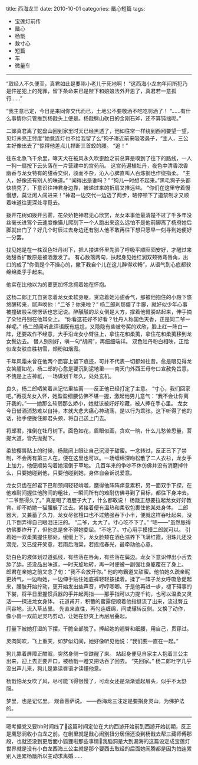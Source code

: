 title:	西海龙三
date:	2010-10-01
categories: 戬心短篇
tags:
- 宝莲灯前传
- 戬心
- 杨戬
- 敖寸心
- 短篇
- 车
- 微量车
---

“取经人不久便至，真君如此是要陷小老儿于死地啊！
“这西海小龙向年间所犯乃是忤逆犯上的死罪，留下条命来已是陛下和娘娘法外开恩了，真君若一意孤行……”

“我主意已定，今日是来同你交代而已，土地公不要敬酒不吃吃罚酒了！
“……有什么事情你只管推到杨戬头上便是。杨戬劈山砍日的金刚石斧，还不算钝拙呢。”
<!--more--> 

二郎真君离了蛇盘山回到家里时天已经黑透了，他如往常一样绕到西厢要望一望，见灯未亮正忖度“她竟连灯也不给我留了么”狗子凑近前来吸吸鼻子，“主人，三公主好像出去了”惊得他差点儿捏断三首蛟的腰。
“追！”

往东北急飞千余里，哮天犬在被风永久吹歪脸之前总算是嗅到了往下的路线，一人一狗一扇按下云头落在一片营建中的宫苑前。
这宫苑遍植牡丹，夜色中清香浓香幽香与龙女特有的甜香交织，驳而不杂，沁入心脾直叫人百炼钢也作绕指柔。
“主人，好像还有别人的味道。”
“闻得出是谁吗？”
“狗儿一时想不起来。”黑毛狗子头都快挠秃了，下意识往神君身边靠，被递过来的折扇又推远些。
“你们在这里守着慢慢想，莫让闲人闯进来！”神君一边交代一边迈了两步，略停顿下了道禁制才又顺着味道往更深处寻觅去。

拨开花树如拨开云雾，花朵娇艳神君无心欣赏，龙女本事他最清楚不过了千多年没丝毫长进驾个云速度像猫儿爬刻下一个人跑出来这么远怕不是他前脚离了杨府她后脚就出门了？好几个时辰过去身边还有别人他不敢再往下想只愿早一刻寻到她便好一分罢。

找见她是在一株双色牡丹树下，把人搂进怀里先验了呼吸平顺囫囵安好，才醒过来她甜香扩散原是被酒激发了。
有心数落两句，扶起身见她红润双颊微弯唇角，出口的成了“你倒是个不操心的，撇下我自个儿在这儿醉得欢畅”，从语气到心底都软绵绵柔乎乎起来。

他实在比他以为的要更加怀念拥着她在怀抱。

这杨二郎正兀自贪恋着龙女柔软身躯，贪恋着她沁甜香气，那被他抱住的小殿下悠悠醒转来，腻声唤他：“二爷？你来啦？”
杨二郎刹那僵了手脚，就好似少年心事被撞破般呆愣愣话也忘记说。醉醺醺的龙女倒是大方，撑着他臂膀站起来，伸手摘了朵牡丹别在他耳朵上。
“你看这花好不好看？牡丹人称国色天香，正是同二爷一样呢。”
杨二郎闻听此评语既有尴尬，又隐隐有些被夸奖的欢欣，脸上红一阵白一阵，还要故作不经意，大手沿龙女小臂往上，拿住花和柔荑，拿住花和柔荑移到龙女鬓边去。
替人别别好，嗔一句“胡闹”，再细细端详。
双色牡丹粉白相映，正恰似龙女肤白胜初雪，颊粉如烟霞。

千年风霜未曾在他两个面容上留下痕迹，可并不代表一切都如往昔。愈是眼见得龙女笑靥如花，杨二郎的心愈是要沉到泥地里——南天门外西王母夸口宣赦免旨意，不愧是上古神祇，一场谋划千年久，处处玄机。

良久，杨二郎哂笑着从记忆里抽离——反正他已经打定了主意。
“寸心，我们回家吧。”再揽龙女入怀，她盈盈细腰仿佛不堪一握，激起他男儿意气：“我不会让你离开我的。”——她那么软弱那么娇小，她就该被好好珍藏，被人捧在手心里。
龙女今日借酒消愁难以自持，本就大悲大痛心神动荡，是以行为乖张。这下听得了他的话，抬手便拢住郎君头颈，将自己送上门去。

将郎君，推倒在牡丹树下。面色如花，眉眼似画，贪欢一晌，什么儿愁苦思量，菩提大道，皆先抛抛下。

柔软樱唇贴上的时候，杨戬闭上眼让自己沉浸于甜蜜。一念转过，反正已下了禁制，不会再有第三人在，便在这里也可以。一场缠绵深吻松散了二人衣衫，龙女手上加力，他便顺势勾着她滚倒于草地。
几百年来的争吵不休仿佛并没有消磨掉什么，只要她碰到他，只要他碰到她，身体自会诉说爱意。

龙女贝齿在郎君下巴和颈间轻轻啃噬，磨得他阵阵痒意累积，另一面双手下探，在他难耐间握住他胯间的粗壮，一瞬间所有的难耐仿佛寻到了目标，都往下身冲去。
“二爷憋得久了。”
真是喝了酒胆子大了，什么都敢说！
杨戬正想要拉起龙女好好教育，却不妨她一猫腰躲了过去。紧接着便有温热和柔软包裹住他某处身体。
二郎器大，又兼蓄了久力，龙女尽张檀口也不过勉强吞下小半，便就这样吞吐起来，没几下倒弄得自己眼泪汪汪的。
“二爷，太大了。寸心吃不下了。”
“啧——”虽然胀得仿佛要炸开了，但他总是舍不得她委屈。“不吃了。寸心用手摸摸二郎就可以。
引着她一双柔荑握住那处，缓缓上下，龙女脸颊在酒色滋养下飞满红霞，泪珠儿还没滴完，又已绽开笑意，若雨后海棠，若摇摇春光，最牵动他心意。

奶白色的液体划过道弧线，有些落在唇角，有些落在鬓边。龙女下意识伸出小舌去舔了舔，还没品出味道，一时天旋地转，再一时便被一副强壮身躯覆在了身上。
郎君在亲她之前又念了句：“我不会放开你。”
他的吻霸道又甜蜜。他怕她久疏亲昵更娇气，一边吻她，一边伸手贴住她底裤轻轻按揉着。揉了一阵子龙女呼吸急促起来，腰肢开始拧动，更开始发出些声音，哼哼唧唧。于是他再进一步，褪下碍事的下裳，将平日里握惯兵器的手并起两指——那手指可以力提千钧，也可以温柔又灵活——探进龙女身体。
花道甫开，积蓄的蜜露便顺着他指缝流了出来，流过臀丘间谷地，流入草丛里。
先直来直往，再勾连缠绵，间或辗转反侧。又换了动作，像小兽一双前足灵巧剪动，让她在舒爽上再层层叠起。

打量下被她打湿的下摆，干脆全部脱了。捧起她的翘臀和细腰，用自己，贯穿过。

灵肉同欢，飞上重天，如梦似幻间，她好像听见他说：“我们要一直在一起。”


狗儿靠着屏障正酣眠，突然身侧一空跌醒了来。
站起身便见自家主人抱着三公主出来，迎上去正要开口，被杨戬一瞪又把话吞了回去。
“先回家。”
杨二郎吐字几乎没出声儿来，狗儿是靠读唇语才读懂他意。

杨戬怕龙女吹了风，尽可能飞得很慢了，可龙女还是渐渐蹙起眉头，似乎不太舒服。

梦里，也是记忆里。
观音菩萨说。
——西海龙三注定是要捐身灵山，为佛护法的。

---
嗯考据党又要bb时间线了👀这篇时间定位在大约西游开始前到西游开始初期，反正是鹰愁涧收小白龙之前。在剧里就是戬心闹别扭分居但还没到杨戬去帮三藏师傅那段，也就还没到更后面小狐狸啦那些事情🤪我脑洞是大到漏海的这篇设定成宝莲灯世界就是没有小白龙西海三公主就是那个要西去取经的后面她闹腾都是因为怕连累别人连累杨戬所以主动求离婚……